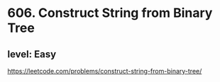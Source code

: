 # 606. Construct String from Binary Tree
## level: Easy

https://leetcode.com/problems/construct-string-from-binary-tree/
